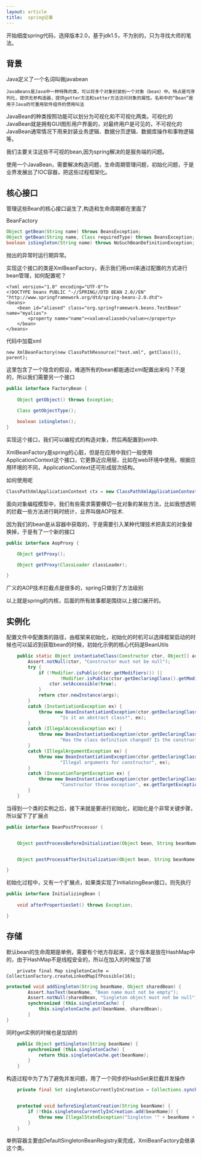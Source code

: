 ```yaml
---
layout: article
title:  spring记事
---
```

开始细度spring代码，选择版本2.0，基于jdk1.5，不为别的，只为寻找大师的笔法。

## 背景

Java定义了一个名词叫做javabean

```
JavaBeans是Java中一种特殊的类，可以将多个对象封装到一个对象（bean）中。特点是可序列化，提供无参构造器，提供getter方法和setter方法访问对象的属性。名称中的“Bean”是用于Java的可重用软件组件的惯用叫法
```
JavaBean的种类按照功能可以划分为可视化和不可视化两类。可视化的JavaBean就是拥有GUI图形用户界面的，对最终用户是可见的，不可视化的JavaBean通常情况下用来封装业务逻辑、数据分页逻辑、数据库操作和事物逻辑等。

我们主要关注这些不可视的bean,因为spring解决的是服务端的问题。

使用一个JavaBean，需要解决构造问题，生命周期管理问题，初始化问题，于是业界发展出了IOC容器，把这些过程框架化。

## 核心接口

管理这些Bean的核心接口诞生了,构造和生命周期都在里面了

BeanFactory

```java
Object getBean(String name) throws BeansException;
Object getBean(String name, Class requiredType) throws BeansException;
boolean isSingleton(String name) throws NoSuchBeanDefinitionException;
```

抛出的异常时运行期异常。


实现这个接口的类是XmlBeanFactory，表示我们用xml来通过配置的方式进行bean管理，如何配置呢？

```
<?xml version="1.0" encoding="UTF-8"?>
<!DOCTYPE beans PUBLIC "-//SPRING//DTD BEAN 2.0//EN" "http://www.springframework.org/dtd/spring-beans-2.0.dtd">
<beans>
	<bean id="aliased" class="org.springframework.beans.TestBean" name="myalias">
		<property name="name"><value>aliased</value></property>
	</bean>
</beans>
```

代码中加载xml

```
new XmlBeanFactory(new ClassPathResource("test.xml", getClass()), parent);
```


这里包含了一个隐含的假设，难道所有的bean都能通过xml配置出来吗？不是的，所以我们需要另一个接口

```java
public interface FactoryBean {
	
	Object getObject() throws Exception;
	
	Class getObjectType();

	boolean isSingleton();
}

```

实现这个接口，我们可以编程式的构造对象，然后再配置到xml中.


XmlBeanFactory是spring的心脏，但是在应用中我们一般使用ApplicationContext这个接口，它更靠近应用层，比如在web环境中使用。根据应用环境的不同，ApplicationContext还可形成层次结构。

如何使用呢

```java
ClassPathXmlApplicationContext ctx = new ClassPathXmlApplicationContext("/org/springframework/context/support/simpleContext.xml");
```

面向对象编程模型中，我们有些需求需要横切一批对象的某些方法，比如我想透明的拦截一些方法进行耗时统计，业界叫做AOP技术.

因为我们的bean是从容器中获取的，于是需要引入某种代理技术把真实的对象替换掉，于是有了一个新的接口


```java
public interface AopProxy {

	Object getProxy();

	Object getProxy(ClassLoader classLoader);

}
```

广义的AOP技术拦截点是很多的，spring只做到了方法级别

以上就是spring的内核，后面的所有故事都是围绕以上接口展开的。

## 实例化

配置文件中配置类的路径，由框架来初始化，初始化的时机可以选择框架启动的时候也可以延迟到获取bean的时候，初始化示例的核心代码是BeanUtils

```java
	public static Object instantiateClass(Constructor ctor, Object[] args) throws BeansException {
		Assert.notNull(ctor, "Constructor must not be null");
		try {
			if (!Modifier.isPublic(ctor.getModifiers()) ||
					!Modifier.isPublic(ctor.getDeclaringClass().getModifiers())) {
				ctor.setAccessible(true);
			}
			return ctor.newInstance(args);
		}
		catch (InstantiationException ex) {
			throw new BeanInstantiationException(ctor.getDeclaringClass(),
					"Is it an abstract class?", ex);
		}
		catch (IllegalAccessException ex) {
			throw new BeanInstantiationException(ctor.getDeclaringClass(),
					"Has the class definition changed? Is the constructor accessible?", ex);
		}
		catch (IllegalArgumentException ex) {
			throw new BeanInstantiationException(ctor.getDeclaringClass(),
					"Illegal arguments for constructor", ex);
		}
		catch (InvocationTargetException ex) {
			throw new BeanInstantiationException(ctor.getDeclaringClass(),
					"Constructor threw exception", ex.getTargetException());
		}
	}
```

当得到一个类的实例之后，接下来就是要进行初始化，初始化是个非常关键步骤，所以留下了扩展点

```java
public interface BeanPostProcessor {


	Object postProcessBeforeInitialization(Object bean, String beanName) throws BeansException;


	Object postProcessAfterInitialization(Object bean, String beanName) throws BeansException;

}
```

初始化过程中，又有一个扩展点，如果类实现了InitializingBean接口，则先执行

```java
public interface InitializingBean {
	
	void afterPropertiesSet() throws Exception;

}
```

## 存储

默认bean的生命周期是单例，需要有个地方存起来，这个版本是放在HashMap中的，由于HashMap不是线程安全的，所以在加入的时候加了锁

```
	private final Map singletonCache = CollectionFactory.createLinkedMapIfPossible(16);

```

```java
protected void addSingleton(String beanName, Object sharedBean) {
		Assert.hasText(beanName, "Bean name must not be empty");
		Assert.notNull(sharedBean, "Singleton object must not be null");
		synchronized (this.singletonCache) {
			this.singletonCache.put(beanName, sharedBean);
		}
}
```

同时get实例的时候也是加锁的

```java
	public Object getSingleton(String beanName) {
		synchronized (this.singletonCache) {
			return this.singletonCache.get(beanName);
		}
	}
```

构造过程中为了为了避免并发问题，用了一个同步的HashSet来拦截并发操作

```java
	private final Set singletonsCurrentlyInCreation = Collections.synchronizedSet(new HashSet());


    protected void beforeSingletonCreation(String beanName) {
		if (!this.singletonsCurrentlyInCreation.add(beanName)) {
			throw new IllegalStateException("Singleton '" + beanName + "' is already in creation");
		}
	}
```

 单例容器主要由DefaultSingletonBeanRegistry来完成，XmlBeanFactory会继承这个类。

